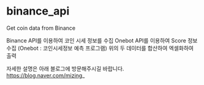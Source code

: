 # binance_api
Get coin data from Binance

Binance API를 이용하여 코인 시세 정보를 수집
Onebot API를 이용하여 Score 정보 수집 (Onebot : 코인시세정보 예측 프로그램)
위의 두 데이터를 합산하여 엑셀화하여 출력


자세한 설명은 아래 블로그에 방문해주시길 바랍니다.
https://blog.naver.com/mizing_
